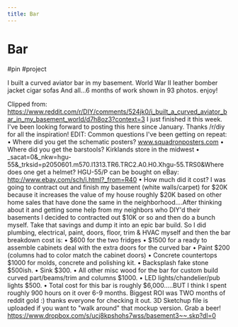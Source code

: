 ```yaml
---
title: Bar
---
```


# Bar

#pin #project

I built a curved aviator bar in my basement. World War II leather bomber jacket cigar sofas And all...6 months of work shown in 93 photos. enjoy!

Clipped from: https://www.reddit.com/r/DIY/comments/524jk0/i_built_a_curved_aviator_bar_in_my_basement_world/d7h8oz3?context=3
I just finished it this week. I've been looking forward to posting this here since January. Thanks /r/diy for all the inspiration!
EDIT: Common questions I've been getting on repeat:
	• Where did you get the schematic posters? www.squadronposters.com
	• Where did you get the barstools? Kirklands store in the midwest
	• _sacat=0&_nkw=hgu-55&_trksid=p2050601.m570.l1313.TR6.TRC2.A0.H0.Xhgu-55.TRS0&Where does one get a helmet? HGU-55/P can be bought on eBay: http://www.ebay.com/sch/i.html?_from=R40
	• How much did it cost? I was going to contract out and finish my basement (white walls/carpet) for $20K because it increases the value of my house roughly $20K based on other home sales that have done the same in the neighborhood....After thinking about it and getting some help from my neighbors who DIY'd their basements I decided to contracted out $10K or so and then do a bunch myself. Take that savings and dump it into an epic bar build. So I did plumbing, electrical, paint, doors, floor, trim & HVAC myself and then the bar breakdown cost is:
	• $600 for the two fridges
	• $1500 for a ready to assemble cabinets deal with the extra doors for the curved bar
	• Paint $200 (columns had to color match the cabinet doors)
	• Concrete countertops $1000 for molds, concrete and polishing kit. 
	• Backsplash fake stone $500ish. 
	• Sink $300. 
	• All other misc wood for the bar for custom build curved part/beams/trim and columns $1000. 
	• LED lights/chandelier/pub lights $500. 
	• Total cost for this bar is roughly $6,000.....BUT I think I spent roughly 900 hours on it over 6-9 months. Biggest ROI was TWO months of reddit gold :) thanks everyone for checking it out.
3D Sketchup file is uploaded if you want to "walk around" that mockup version. Grab a beer! https://www.dropbox.com/s/ucj8kpshohs7wss/basement3~~.skp?dl=0